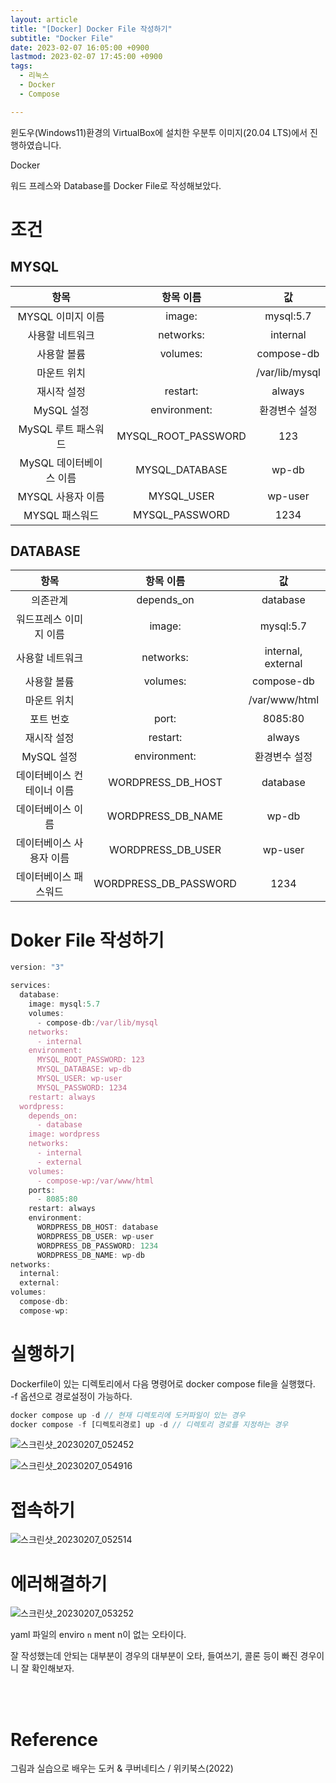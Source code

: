 ```yaml
---
layout: article
title: "[Docker] Docker File 작성하기"
subtitle: "Docker File"
date: 2023-02-07 16:05:00 +0900
lastmod: 2023-02-07 17:45:00 +0900
tags: 
  - 리눅스
  - Docker
  - Compose

---
```


<!--more-->  
윈도우(Windows11)환경의 VirtualBox에 설치한 우분투 이미지(20.04 LTS)에서 진행하였습니다.<br/>

Docker <br/>

워드 프레스와 Database를 Docker File로 작성해보았다.

# 조건

## MYSQL
|항목|항목 이름|값|
|:-----:|:----:|:---:|
|MYSQL 이미지 이름|image:|mysql:5.7|
|사용할 네트워크|networks:|internal|
|사용할 볼륨|volumes:|compose-db|
|마운트 위치|  |/var/lib/mysql|
|재시작 설정|restart:|always|
|MySQL 설정|environment:|환경변수 설정|
|MySQL 루트 패스워드|MYSQL_ROOT_PASSWORD|123|
|MySQL 데이터베이스 이름|MYSQL_DATABASE|wp-db|
|MYSQL 사용자 이름|MYSQL_USER|wp-user|
|MYSQL 패스워드|MYSQL_PASSWORD|1234|

## DATABASE
|항목|항목 이름|값|
|:-----:|:----:|:---:|
|의존관계|depends_on|database|
|워드프레스 이미지 이름|image:|mysql:5.7|
|사용할 네트워크|networks:|internal, external|
|사용할 볼륨|volumes:|compose-db|
|마운트 위치|  |/var/www/html|
|포트 번호|port:|8085:80|
|재시작 설정|restart:|always|
|MySQL 설정|environment:|환경변수 설정|
|데이터베이스 컨테이너 이름|WORDPRESS_DB_HOST|database|
|데이터베이스 이름|WORDPRESS_DB_NAME|wp-db|
|데이터베이스 사용자 이름|WORDPRESS_DB_USER|wp-user|
|데이터베이스 패스워드|WORDPRESS_DB_PASSWORD|1234|

# Doker File 작성하기
```javascript
version: "3"

services:
  database:
    image: mysql:5.7
    volumes:
      - compose-db:/var/lib/mysql
    networks:
      - internal
    environment:
      MYSQL_ROOT_PASSWORD: 123
      MYSQL_DATABASE: wp-db
      MYSQL_USER: wp-user
      MYSQL_PASSWORD: 1234
    restart: always
  wordpress:
    depends_on:
      - database
    image: wordpress
    networks:
      - internal
      - external
    volumes:
      - compose-wp:/var/www/html
    ports:
      - 8085:80
    restart: always
    environment:
      WORDPRESS_DB_HOST: database
      WORDPRESS_DB_USER: wp-user
      WORDPRESS_DB_PASSWORD: 1234
      WORDPRESS_DB_NAME: wp-db
networks:
  internal:
  external:
volumes:
  compose-db:
  compose-wp:
```

# 실행하기

Dockerfile이 있는 디렉토리에서 다음 명령어로 docker compose file을 실행했다.<br/>
-f 옵션으로 경로설정이 가능하다.

```javascript
docker compose up -d // 현재 디렉토리에 도커파일이 있는 경우
docker compose -f [디렉토리경로] up -d // 디렉토리 경로를 지정하는 경우
```
![스크린샷_20230207_052452](https://user-images.githubusercontent.com/99805929/217193791-c8992881-5e3c-4639-9b28-c0015fc43357.png)<br/>

![스크린샷_20230207_054916](https://user-images.githubusercontent.com/99805929/217196801-0aa991db-c901-4ee5-bb03-fe024e21078b.png)

# 접속하기
![스크린샷_20230207_052514](https://user-images.githubusercontent.com/99805929/217194825-757b2a72-a4f5-48c2-a6d7-7fa3af9bef9a.png)<br/>

# 에러해결하기

![스크린샷_20230207_053252](https://user-images.githubusercontent.com/99805929/217193912-2276fb0d-aaff-466a-9655-c6709dafb14c.png)<br/>

yaml 파일의 enviro `n` ment n이 없는 오타이다.

잘 작성했는데 안되는 대부분이 경우의 대부분이 오타, 들여쓰기, 콜론 등이 빠진 경우이니 잘 확인해보자.

<br/>
<br/>

# Reference

그림과 실습으로 배우는 도커 & 쿠버네티스 / 위키북스(2022)